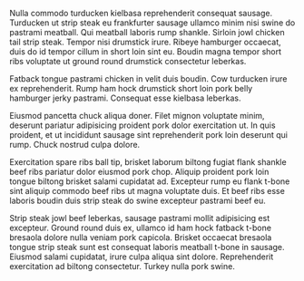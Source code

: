 
Nulla commodo turducken kielbasa reprehenderit consequat sausage. Turducken ut strip steak eu frankfurter sausage ullamco minim nisi swine do pastrami meatball. Qui meatball laboris rump shankle. Sirloin jowl chicken tail strip steak. Tempor nisi drumstick irure. Ribeye hamburger occaecat, duis do id tempor cillum in short loin sint eu. Boudin magna tempor short ribs voluptate ut ground round drumstick consectetur leberkas.

Fatback tongue pastrami chicken in velit duis boudin. Cow turducken irure ex reprehenderit. Rump ham hock drumstick short loin pork belly hamburger jerky pastrami. Consequat esse kielbasa leberkas.

Eiusmod pancetta chuck aliqua doner. Filet mignon voluptate minim, deserunt pariatur adipisicing proident pork dolor exercitation ut. In quis proident, et ut incididunt sausage sint reprehenderit pork loin deserunt qui rump. Chuck nostrud culpa dolore.

Exercitation spare ribs ball tip, brisket laborum biltong fugiat flank shankle beef ribs pariatur dolor eiusmod pork chop. Aliquip proident pork loin tongue biltong brisket salami cupidatat ad. Excepteur rump eu flank t-bone sint aliquip commodo beef ribs ut magna voluptate duis. Et beef ribs esse laboris boudin duis strip steak do swine excepteur pastrami beef eu.

Strip steak jowl beef leberkas, sausage pastrami mollit adipisicing est excepteur. Ground round duis ex, ullamco id ham hock fatback t-bone bresaola dolore nulla veniam pork capicola. Brisket occaecat bresaola tongue strip steak sunt est consequat laboris meatball t-bone in sausage. Eiusmod salami cupidatat, irure culpa aliqua sint dolore. Reprehenderit exercitation ad biltong consectetur. Turkey nulla pork swine.